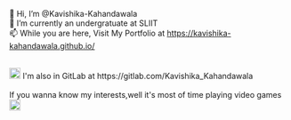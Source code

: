 👋 Hi, I’m @Kavishika-Kahandawala <br>
🌱 I’m currently an undergratuate at SLIIT <br>
📫 While you are here, Visit My Portfolio at https://kavishika-kahandawala.github.io/ <br>
<!--- - 💞️ I’m looking to collaborate on ...  --->

<br>
<a href="https://gitlab.com/Kavishika_Kahandawala"><img src="https://user-images.githubusercontent.com/25774028/209058357-6f5dc293-1fe7-4b46-ba7f-88ab519cf7bf.svg" width="20px"></a> I'm also in GitLab at https://gitlab.com/Kavishika_Kahandawala <br>

<!---
Kavishika-Kahandawala/Kavishika-Kahandawala is a ✨ special ✨ repository because its `README.md` (this file) appears on your GitHub profile.
You can click the Preview link to take a look at your changes.
--->
<br>
If you wanna know my interests,well it's most of time playing video games <img src="https://user-images.githubusercontent.com/25774028/209061186-5d7369e9-eefd-43fa-a735-e583a84d624d.png" width="20px">
